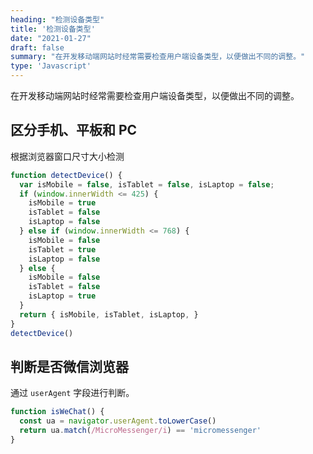 ```yaml
---
heading: "检测设备类型"
title: '检测设备类型'
date: "2021-01-27"
draft: false
summary: "在开发移动端网站时经常需要检查用户端设备类型，以便做出不同的调整。"
type: 'Javascript'
---
```


在开发移动端网站时经常需要检查用户端设备类型，以便做出不同的调整。


## 区分手机、平板和 PC

根据浏览器窗口尺寸大小检测

```js
function detectDevice() {
  var isMobile = false, isTablet = false, isLaptop = false;
  if (window.innerWidth <= 425) {
    isMobile = true
    isTablet = false
    isLaptop = false
  } else if (window.innerWidth <= 768) {
    isMobile = false
    isTablet = true
    isLaptop = false
  } else {
    isMobile = false
    isTablet = false
    isLaptop = true
  }
  return { isMobile, isTablet, isLaptop, }
}
detectDevice()
```

## 判断是否微信浏览器

通过 `userAgent` 字段进行判断。

```js
function isWeChat() {
  const ua = navigator.userAgent.toLowerCase()
  return ua.match(/MicroMessenger/i) == 'micromessenger'
}
```
